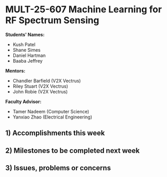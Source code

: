 # MULT-25-607 Machine Learning for RF Spectrum Sensing

**Students' Names:**

- Kush Patel
- Shane Simes
- Daniel Hartman
- Baaba Jeffrey

**Mentors:**

- Chandler Barfield (V2X Vectrus)
- Riley Stuart (V2X Vectrus)
- John Robie (V2X Vectrus)

**Faculty Advisor:**

- Tamer Nadeem (Computer Science)
- Yanxiao Zhao (Electrical Engineering)

## 1) Accomplishments this week

## 2) Milestones to be completed next week

## 3) Issues, problems or concerns
